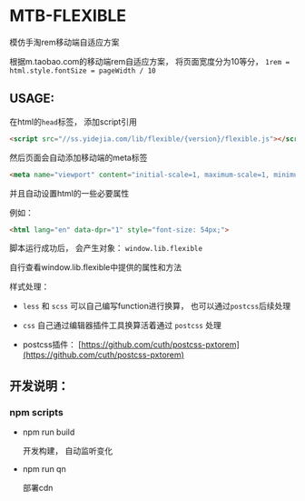 # MTB-FLEXIBLE

模仿手淘rem移动端自适应方案

根据m.taobao.com的移动端rem自适应方案， 将页面宽度分为10等分， `1rem = html.style.fontSize = pageWidth / 10`

## USAGE:

在html的`head`标签， 添加script引用

```html
<script src="//ss.yidejia.com/lib/flexible/{version}/flexible.js"></script>
```

然后页面会自动添加移动端的meta标签

```html
<meta name="viewport" content="initial-scale=1, maximum-scale=1, minimum-sacle=1, user-scalable=no">
```

并且自动设置html的一些必要属性

例如：
```html
<html lang="en" data-dpr="1" style="font-size: 54px;">
```

脚本运行成功后， 会产生对象： `window.lib.flexible`

自行查看window.lib.flexible中提供的属性和方法


样式处理：
- `less` 和 `scss` 可以自己编写function进行换算， 也可以通过`postcss`后续处理

- `css` 自己通过编辑器插件工具换算活着通过 `postcss` 处理

- postcss插件： [https://github.com/cuth/postcss-pxtorem](https://github.com/cuth/postcss-pxtorem)

## 开发说明：

### npm scripts

- npm run build

  开发构建， 自动监听变化

- npm run qn

  部署cdn
